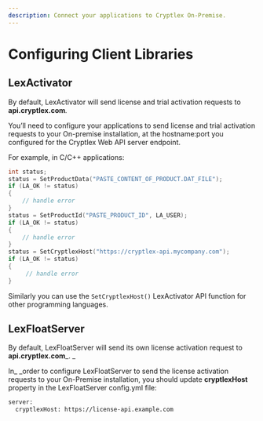 ```yaml
---
description: Connect your applications to Cryptlex On-Premise.
---
```


# Configuring Client Libraries

## LexActivator

By default, LexActivator will send license and trial activation requests to **api.cryptlex.com**_._

You’ll need to configure your applications to send license and trial activation requests to your On-premise installation, at the hostname:port you configured for the Cryptlex Web API server endpoint.

For example, in C/C++ applications:

```c
int status;
status = SetProductData("PASTE_CONTENT_OF_PRODUCT.DAT_FILE");
if (LA_OK != status)
{
	// handle error
}
status = SetProductId("PASTE_PRODUCT_ID", LA_USER);
if (LA_OK != status)
{
	// handle error
}
status = SetCryptlexHost("https://cryptlex-api.mycompany.com");
if (LA_OK != status)
{
	 // handle error
}
```

Similarly you can use the `SetCryptlexHost()` LexActivator API function for other programming languages.

## LexFloatServer

By default, LexFloatServer will send its own license activation request to **api.cryptlex.com**_. _

In_ _order to configure LexFloatServer to send the license activation requests to your On-Premise installation, you should update **cryptlexHost** property in the LexFloatServer config.yml file:

```bash
server:
  cryptlexHost: https://license-api.example.com
```

